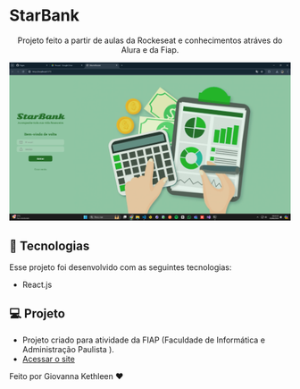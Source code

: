# StarBank
<p align="center">
 Projeto feito a partir de aulas da Rockeseat e conhecimentos atráves do Alura e da Fiap.
</p>

<p align="center">
  <img alt="projeto notes" src="starbank.png">
</p>

## 🚀 Tecnologias
Esse projeto foi desenvolvido com as seguintes tecnologias:
- React.js

## 💻 Projeto
- Projeto criado para atividade da FIAP (Faculdade de Informática e Administração Paulista ).
- [Acessar o site]()

<p> Feito por Giovanna Kethleen ♥ </p>

